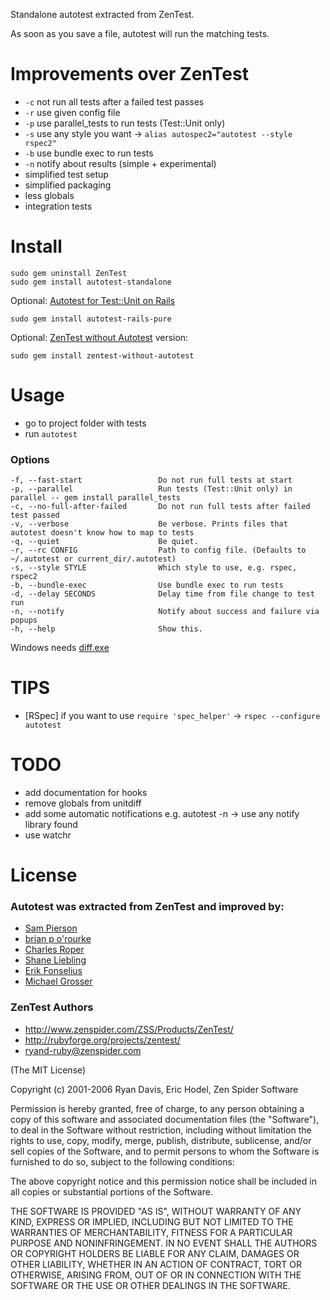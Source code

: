 Standalone autotest extracted from ZenTest.

As soon as you save a file, autotest will run the matching tests.

Improvements over ZenTest
=========================
 - `-c` not run all tests after a failed test passes
 - `-r` use given config file
 - `-p` use parallel_tests to run tests (Test::Unit only)
 - `-s` use any style you want -> `alias autospec2="autotest --style rspec2"`
 - `-b` use bundle exec to run tests
 - `-n` notify about results (simple + experimental)
 - simplified test setup
 - simplified packaging
 - less globals
 - integration tests

Install
=======
    sudo gem uninstall ZenTest
    sudo gem install autotest-standalone

Optional: [Autotest for Test::Unit on Rails](https://github.com/grosser/autotest-rails)

    sudo gem install autotest-rails-pure

Optional: [ZenTest without Autotest](http://github.com/grosser/zentest) version:

    sudo gem install zentest-without-autotest


Usage
=====
 - go to project folder with tests
 - run `autotest`

### Options
    -f, --fast-start                 Do not run full tests at start
    -p, --parallel                   Run tests (Test::Unit only) in parallel -- gem install parallel_tests
    -c, --no-full-after-failed       Do not run full tests after failed test passed
    -v, --verbose                    Be verbose. Prints files that autotest doesn't know how to map to tests
    -q, --quiet                      Be quiet.
    -r, --rc CONFIG                  Path to config file. (Defaults to ~/.autotest or current_dir/.autotest)
    -s, --style STYLE                Which style to use, e.g. rspec, rspec2
    -b, --bundle-exec                Use bundle exec to run tests
    -d, --delay SECONDS              Delay time from file change to test run
    -n, --notify                     Notify about success and failure via popups
    -h, --help                       Show this.

Windows needs [diff.exe](http://gnuwin32.sourceforge.net/packages.html)

TIPS
====
 - [RSpec] if you want to use `require 'spec_helper'` -> `rspec --configure autotest`

TODO
====
 - add documentation for hooks
 - remove globals from unitdiff
 - add some automatic notifications e.g. autotest -n -> use any notify library found
 - use watchr


License
=======

### Autotest was extracted from ZenTest and improved by:
 - [Sam Pierson](https://github.com/sampierson)
 - [brian p o'rourke](https://github.com/bpo)
 - [Charles Roper](http://twitter.com/charlesroper)
 - [Shane Liebling](http://github.com/shanel)
 - [Erik Fonselius](https://github.com/Fonsan)
 - [Michael Grosser](http://grosser.it)

### ZenTest Authors
 - http://www.zenspider.com/ZSS/Products/ZenTest/
 - http://rubyforge.org/projects/zentest/
 - ryand-ruby@zenspider.com


(The MIT License)

Copyright (c) 2001-2006 Ryan Davis, Eric Hodel, Zen Spider Software

Permission is hereby granted, free of charge, to any person obtaining
a copy of this software and associated documentation files (the
"Software"), to deal in the Software without restriction, including
without limitation the rights to use, copy, modify, merge, publish,
distribute, sublicense, and/or sell copies of the Software, and to
permit persons to whom the Software is furnished to do so, subject to
the following conditions:

The above copyright notice and this permission notice shall be
included in all copies or substantial portions of the Software.

THE SOFTWARE IS PROVIDED "AS IS", WITHOUT WARRANTY OF ANY KIND,
EXPRESS OR IMPLIED, INCLUDING BUT NOT LIMITED TO THE WARRANTIES OF
MERCHANTABILITY, FITNESS FOR A PARTICULAR PURPOSE AND NONINFRINGEMENT.
IN NO EVENT SHALL THE AUTHORS OR COPYRIGHT HOLDERS BE LIABLE FOR ANY
CLAIM, DAMAGES OR OTHER LIABILITY, WHETHER IN AN ACTION OF CONTRACT,
TORT OR OTHERWISE, ARISING FROM, OUT OF OR IN CONNECTION WITH THE
SOFTWARE OR THE USE OR OTHER DEALINGS IN THE SOFTWARE.
